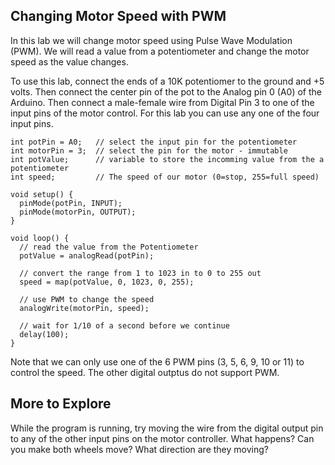 ## Changing Motor Speed with PWM
In this lab we will change motor speed using Pulse Wave Modulation (PWM).  We will read a value from a potentiometer and change the motor speed as the value changes.

To use this lab, connect the ends of a 10K potentiomer to the ground and +5 volts.  Then connect the center pin of the pot to the Analog pin 0 (A0) of the Arduino.  Then connect a male-female wire from Digital Pin 3 to one of the input pins of the motor control.  For this lab you can use any one of the four input pins.

```
int potPin = A0;   // select the input pin for the potentiometer
int motorPin = 3;  // select the pin for the motor - immutable
int potValue;      // variable to store the incomming value from the a potentiometer
int speed;         // The speed of our motor (0=stop, 255=full speed)

void setup() {
  pinMode(potPin, INPUT);
  pinMode(motorPin, OUTPUT);
}

void loop() {
  // read the value from the Potentiometer
  potValue = analogRead(potPin);
  
  // convert the range from 1 to 1023 in to 0 to 255 out
  speed = map(potValue, 0, 1023, 0, 255);
  
  // use PWM to change the speed
  analogWrite(motorPin, speed);
  
  // wait for 1/10 of a second before we continue
  delay(100);
}
```

Note that we can only use one of the 6 PWM pins (3, 5, 6, 9, 10 or 11) to control the speed.  The other digital outptus do not support PWM.

## More to Explore
While the program is running, try moving the wire from the digital output pin to any of the other input pins on the motor controller.  What happens?  Can you make both wheels move?  What direction are they moving?
